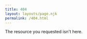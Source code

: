```yaml
---
title: 404
layout: layouts/page.njk
permalink: /404.html
---
```

The resource you requested isn't here.
